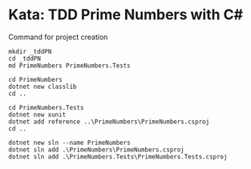 # Kata: TDD Prime Numbers with C#

Command for project creation

```dos
mkdir _tddPN
cd _tddPN
md PrimeNumbers PrimeNumbers.Tests

cd PrimeNumbers
dotnet new classlib
cd ..

cd PrimeNumbers.Tests
dotnet new xunit
dotnet add reference ..\PrimeNumbers\PrimeNumbers.csproj
cd ..

dotnet new sln --name PrimeNumbers
dotnet sln add .\PrimeNumbers\PrimeNumbers.csproj
dotnet sln add .\PrimeNumbers.Tests\PrimeNumbers.Tests.csproj
```
